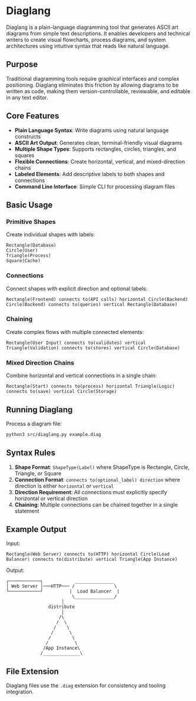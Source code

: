 # Diaglang

Diaglang is a plain-language diagramming tool that generates ASCII art diagrams from simple text descriptions. It enables developers and technical writers to create visual flowcharts, process diagrams, and system architectures using intuitive syntax that reads like natural language.

## Purpose

Traditional diagramming tools require graphical interfaces and complex positioning. Diaglang eliminates this friction by allowing diagrams to be written as code, making them version-controllable, reviewable, and editable in any text editor.

## Core Features

- **Plain Language Syntax**: Write diagrams using natural language constructs
- **ASCII Art Output**: Generates clean, terminal-friendly visual diagrams
- **Multiple Shape Types**: Supports rectangles, circles, triangles, and squares
- **Flexible Connections**: Create horizontal, vertical, and mixed-direction chains
- **Labeled Elements**: Add descriptive labels to both shapes and connections
- **Command Line Interface**: Simple CLI for processing diagram files

## Basic Usage

### Primitive Shapes

Create individual shapes with labels:

```
Rectangle(Database)
Circle(User)
Triangle(Process)
Square(Cache)
```

### Connections

Connect shapes with explicit direction and optional labels:

```
Rectangle(Frontend) connects to(API calls) horizontal Circle(Backend)
Circle(Backend) connects to(queries) vertical Rectangle(Database)
```

### Chaining

Create complex flows with multiple connected elements:

```
Rectangle(User Input) connects to(validates) vertical Triangle(Validation) connects to(stores) vertical Circle(Database)
```

### Mixed Direction Chains

Combine horizontal and vertical connections in a single chain:

```
Rectangle(Start) connects to(process) horizontal Triangle(Logic) connects to(save) vertical Circle(Storage)
```

## Running Diaglang

Process a diagram file:

```bash
python3 src/diaglang.py example.diag
```

## Syntax Rules

1. **Shape Format**: `ShapeType(Label)` where ShapeType is Rectangle, Circle, Triangle, or Square
2. **Connection Format**: `connects to(optional_label) direction` where direction is either `horizontal` or `vertical`
3. **Direction Requirement**: All connections must explicitly specify horizontal or vertical direction
4. **Chaining**: Multiple connections can be chained together in a single statement

## Example Output

Input:
```
Rectangle(Web Server) connects to(HTTP) horizontal Circle(Load Balancer) connects to(distribute) vertical Triangle(App Instance)
```

Output:
```
┌────────────┐            _______________  
│ Web Server │───HTTP─── /               \ 
└────────────┘          |  Load Balancer  |
                         \_______________/ 
                     │
                distribute
                     │
                    /\
                   /  \
                  /    \
                 /      \
                /        \
               /          \
              /App Instance\
             /______________\
```

## File Extension

Diaglang files use the `.diag` extension for consistency and tooling integration.